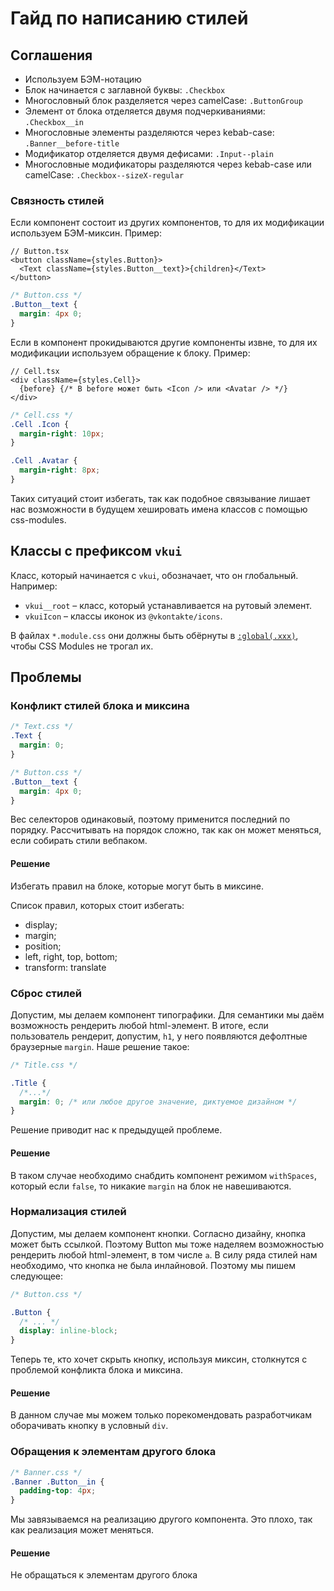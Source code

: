 # Гайд по написанию стилей

## Соглашения

- Используем БЭМ-нотацию
- Блок начинается с заглавной буквы: `.Checkbox`
- Многословный блок разделяется через camelCase: `.ButtonGroup`
- Элемент от блока отделяется двумя подчеркиваниями: `.Checkbox__in`
- Многословные элементы разделяются через kebab-case: `.Banner__before-title`
- Модификатор отделяется двумя дефисами: `.Input--plain`
- Многословные модификаторы разделяются через kebab-case или camelCase: `.Checkbox--sizeX-regular`

### Связность стилей

Если компонент состоит из других компонентов, то для их модификации используем БЭМ-миксин. Пример:

```tsx
// Button.tsx
<button className={styles.Button}>
  <Text className={styles.Button__text}>{children}</Text>
</button>
```

```css
/* Button.css */
.Button__text {
  margin: 4px 0;
}
```

Если в компонент прокидываются другие компоненты извне, то для их модификации используем обращение к блоку. Пример:

```tsx
// Cell.tsx
<div className={styles.Cell}>
  {before} {/* В before может быть <Icon /> или <Avatar /> */}
</div>
```

```css
/* Cell.css */
.Cell .Icon {
  margin-right: 10px;
}

.Cell .Avatar {
  margin-right: 8px;
}
```

Таких ситуаций стоит избегать, так как подобное связывание лишает нас возможности в будущем хешировать имена классов с
помощью css-modules.

## Классы с префиксом `vkui`

Класс, который начинается с `vkui`, обозначает, что он глобальный. Например:

- `vkui__root` – класс, который устанавливается на рутовый элемент.
- `vkuiIcon` – классы иконок из `@vkontakte/icons`.

В файлах `*.module.css` они должны быть обёрнуты в [`:global(.xxx)`](https://github.com/css-modules/css-modules#exceptions),
чтобы CSS Modules не трогал их.

## Проблемы

### Конфликт стилей блока и миксина

```css
/* Text.css */
.Text {
  margin: 0;
}
```

```css
/* Button.css */
.Button__text {
  margin: 4px 0;
}
```

Вес селекторов одинаковый, поэтому применится последний по порядку. Рассчитывать на порядок сложно, так как он может
меняться, если собирать стили вебпаком.

#### Решение

Избегать правил на блоке, которые могут быть в миксине.

Список правил, которых стоит избегать:

- display;
- margin;
- position;
- left, right, top, bottom;
- transform: translate

### Сброс стилей

Допустим, мы делаем компонент типографики. Для семантики мы даём возможность рендерить
любой html-элемент. В итоге, если пользователь рендерит, допустим, `h1`, у него появляются
дефолтные браузерные `margin`. Наше решение такое:

```css
/* Title.css */

.Title {
  /*...*/
  margin: 0; /* или любое другое значение, диктуемое дизайном */
}
```

Решение приводит нас к предыдущей проблеме.

#### Решение

В таком случае необходимо снабдить компонент режимом `withSpaces`, который
если `false`, то никакие `margin` на блок не навешиваются.

### Нормализация стилей

Допустим, мы делаем компонент кнопки. Согласно дизайну, кнопка может быть ссылкой. Поэтому
Button мы тоже наделяем возможностью рендерить любой html-элемент, в том числе `a`. В силу
ряда стилей нам необходимо, что кнопка не была инлайновой. Поэтому мы пишем следующее:

```css
/* Button.css */

.Button {
  /* ... */
  display: inline-block;
}
```

Теперь те, кто хочет скрыть кнопку, используя миксин, столкнутся с проблемой конфликта
блока и миксина.

#### Решение

В данном случае мы можем только порекомендовать разработчикам оборачивать кнопку
в условный `div`.

### Обращения к элементам другого блока

```css
/* Banner.css */
.Banner .Button__in {
  padding-top: 4px;
}
```

Мы завязываемся на реализацию другого компонента. Это плохо, так как реализация может меняться.

#### Решение

Не обращаться к элементам другого блока
